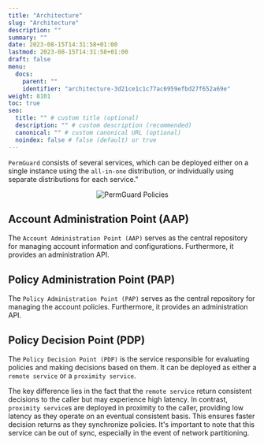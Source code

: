 ```yaml
---
title: "Architecture"
slug: "Architecture"
description: ""
summary: ""
date: 2023-08-15T14:31:58+01:00
lastmod: 2023-08-15T14:31:58+01:00
draft: false
menu:
  docs:
    parent: ""
    identifier: "architecture-3d21ce1c1c77ac6959efbd27f652a69e"
weight: 8101
toc: true
seo:
  title: "" # custom title (optional)
  description: "" # custom description (recommended)
  canonical: "" # custom canonical URL (optional)
  noindex: false # false (default) or true
---
```


`PermGuard` consists of several services, which can be deployed either on a single instance using the `all-in-one` distribution, or individually using separate distributions for each service."

<div style="text-align: center">
  <img alt="PermGuard Policies" src="/images/diagrams/d6.png"/>
</div>

## Account Administration Point (AAP)

The `Account Administration Point (AAP)` serves as the central repository for managing account information and configurations. Furthermore, it provides an administration API.

## Policy Administration Point (PAP)

The `Policy Administration Point (PAP)`  serves as the central repository for managing the account policies. Furthermore, it provides an administration API.

## Policy Decision Point (PDP)

The `Policy Decision Point (PDP)` is the service responsible for evaluating policies and making decisions based on them. It can be deployed as either a `remote service` or a `proximity service`.

The key difference lies in the fact that the `remote service` return consistent decisions to the caller but may experience high latency. In contrast, `proximity service`s are deployed in proximity to the caller, providing low latency as they operate on an eventual consistent basis. This ensures faster decision returns as they synchronize policies. It's important to note that this service can be out of sync, especially in the event of network partitioning.
